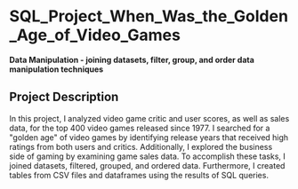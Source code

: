 # SQL_Project_When_Was_the_Golden_Age_of_Video_Games
**Data Manipulation - joining datasets, filter, group, and order data manipulation techniques**

## Project Description
In this project, I analyzed video game critic and user scores, as well as sales data, for the top 400 video games released since 1977. I searched for a "golden age" of video games by identifying release years that received high ratings from both users and critics. Additionally, I explored the business side of gaming by examining game sales data. To accomplish these tasks, I joined datasets, filtered, grouped, and ordered data. Furthermore, I created tables from CSV files and dataframes using the results of SQL queries.
